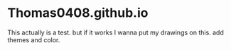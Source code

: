 # Thomas0408.github.io
This actually is a test.
but if it works I wanna put my drawings on this.
add themes and color.

